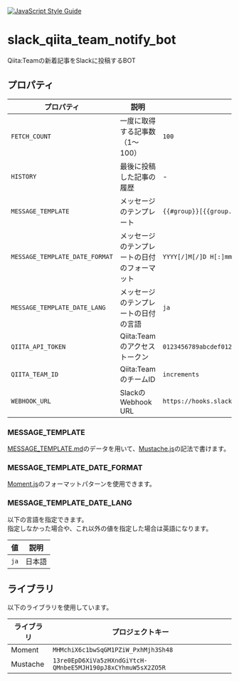[![JavaScript Style Guide](https://img.shields.io/badge/code_style-standard-brightgreen.svg)](https://standardjs.com)

# slack_qiita_team_notify_bot
Qiita:Teamの新着記事をSlackに投稿するBOT

## プロパティ
|プロパティ|説明|例|
|---|---|---|
|`FETCH_COUNT`|一度に取得する記事数（1〜100）|`100`|
|`HISTORY`|最後に投稿した記事の履歴|-|
|`MESSAGE_TEMPLATE`|メッセージのテンプレート|`{{#group}}[{{group.name}}] {{/group}}{{title}} by {{user.id}}\n{{{url}}}`|
|`MESSAGE_TEMPLATE_DATE_FORMAT`|メッセージのテンプレートの日付のフォーマット|`YYYY[/]M[/]D H[:]mm[:]ss`|
|`MESSAGE_TEMPLATE_DATE_LANG`|メッセージのテンプレートの日付の言語|`ja`|
|`QIITA_API_TOKEN`|Qiita:Teamのアクセストークン|`0123456789abcdef0123456789abcdef01234567`|
|`QIITA_TEAM_ID`|Qiita:TeamのチームID|`increments`|
|`WEBHOOK_URL`|SlackのWebhook URL|`https://hooks.slack.com/services/T00000000/B00000000/XXXXXXXXXXXXXXXXXXXXXXXX`|

### MESSAGE_TEMPLATE
[MESSAGE_TEMPLATE.md](MESSAGE_TEMPLATE.md)のデータを用いて、[Mustache.js](https://github.com/janl/mustache.js/)の記法で書けます。

### MESSAGE_TEMPLATE_DATE_FORMAT
[Moment.js](https://momentjs.com/docs/#/displaying/format/)のフォーマットパターンを使用できます。

### MESSAGE_TEMPLATE_DATE_LANG
以下の言語を指定できます。  
指定しなかった場合や、これ以外の値を指定した場合は英語になります。

|値|説明|
|---|---|
|`ja`|日本語|

## ライブラリ
以下のライブラリを使用しています。

|ライブラリ|プロジェクトキー|
|---|---|
|Moment|`MHMchiX6c1bwSqGM1PZiW_PxhMjh3Sh48`|
|Mustache|`13re0EpD6XiVa5zHXndGiYtcH-QMnbeE5MJH190pJ8xCYhmuW5sX2ZO5R`|
